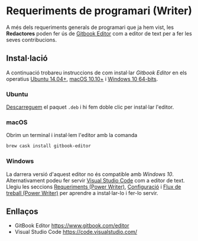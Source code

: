 # Requeriments de programari (Writer)

A més dels requeriments generals de programari que ja hem vist, les **Redactores** poden fer ús de [Gitbook Editor](https://www.gitbook.com/editor) com a editor de text per a fer les seves contribucions.


## Instal·lació

A continuació trobareu instruccions de com instal·lar *Gitbook Editor*
en els operatius [Ubuntu 14.04+](#ubuntu), [macOS 10.10+](#macos) i [Windows 10 64-bits](#windows).

### Ubuntu
[Descarreguem](https://www.gitbook.com/editor/linux-64-bit/download) el paquet `.deb` i hi fem doble clic per instal·lar l'editor.

### macOS
Obrim un terminal i instal·lem l'editor amb la comanda

```bash
brew cask install gitbook-editor
```

### Windows
La darrera versió d'aquest editor no és compatible amb *Windows 10*.
Alternativament podeu fer servir [Visual Studio Code](https://code.visualstudio.com/) com a editor de text.
Llegiu les seccions [Requeriments (Power Writer)](requeriments-power-writer.md), [Configuració](configuracio.md)
i [Flux de treball (Power Writer)](flux-power-writer.md) per aprendre a instal·lar-lo i fer-lo servir.


## Enllaços

- GitBook Editor https://www.gitbook.com/editor
- Visual Studio Code https://code.visualstudio.com/